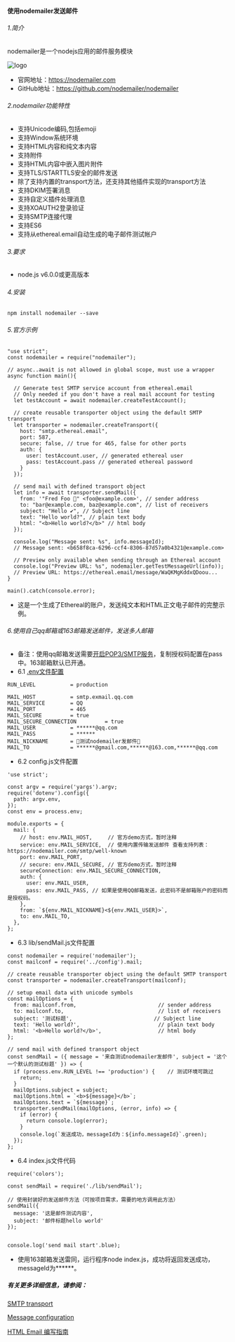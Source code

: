 
#### 使用nodemailer发送邮件
###### 1.简介
nodemailer是一个nodejs应用的邮件服务模块

![logo](https://nodemailer.com/nm_logo_200x136.png)

- 官网地址：https://nodemailer.com
- GitHub地址：https://github.com/nodemailer/nodemailer

###### 2.nodemailer功能特性
- 支持Unicode编码,包括emoji
- 支持Window系统环境
- 支持HTML内容和纯文本内容
- 支持附件
- 支持HTML内容中嵌入图片附件
- 支持TLS/STARTTLS安全的邮件发送
- 除了支持内置的transport方法，还支持其他插件实现的transport方法
- 支持DKIM签署消息
- 支持自定义插件处理消息
- 支持XOAUTH2登录验证
- 支持SMTP连接代理
- 支持ES6
- 支持从ethereal.email自动生成的电子邮件测试帐户

###### 3.要求
- node.js v6.0.0或更高版本

###### 4.安装
~~~
npm install nodemailer --save
~~~

###### 5.官方示例
~~~
"use strict";
const nodemailer = require("nodemailer");

// async..await is not allowed in global scope, must use a wrapper
async function main(){

  // Generate test SMTP service account from ethereal.email
  // Only needed if you don't have a real mail account for testing
  let testAccount = await nodemailer.createTestAccount();

  // create reusable transporter object using the default SMTP transport
  let transporter = nodemailer.createTransport({
    host: "smtp.ethereal.email",
    port: 587,
    secure: false, // true for 465, false for other ports
    auth: {
      user: testAccount.user, // generated ethereal user
      pass: testAccount.pass // generated ethereal password
    }
  });

  // send mail with defined transport object
  let info = await transporter.sendMail({
    from: '"Fred Foo 👻" <foo@example.com>', // sender address
    to: "bar@example.com, baz@example.com", // list of receivers
    subject: "Hello ✔", // Subject line
    text: "Hello world?", // plain text body
    html: "<b>Hello world?</b>" // html body
  });

  console.log("Message sent: %s", info.messageId);
  // Message sent: <b658f8ca-6296-ccf4-8306-87d57a0b4321@example.com>

  // Preview only available when sending through an Ethereal account
  console.log("Preview URL: %s", nodemailer.getTestMessageUrl(info));
  // Preview URL: https://ethereal.email/message/WaQKMgKddxQDoou...
}

main().catch(console.error);
~~~
- 这是一个生成了Ethereal的账户，发送纯文本和HTML正文电子邮件的完整示例。

###### 6.使用自己qq邮箱或163邮箱发送邮件，发送多人邮箱
- 备注：使用qq邮箱发送需要[开启POP3/SMTP服务](https://jingyan.baidu.com/article/425e69e61e9178be15fc168a.html)，复制授权码配置在pass中。163邮箱默认已开通。
- 6.1 [.env文件配置](https://niexq.github.io/2019/04/01/nodejs%E9%A1%B9%E7%9B%AE%EF%BC%8C%E4%BB%8E-env%E6%96%87%E4%BB%B6%E5%8A%A0%E8%BD%BD%E7%8E%AF%E5%A2%83%E5%8F%98%E9%87%8F/)
~~~
RUN_LEVEL           = production

MAIL_HOST           = smtp.exmail.qq.com
MAIL_SERVICE        = QQ
MAIL_PORT           = 465
MAIL_SECURE         = true
MAIL_SECURE_CONNECTION         = true
MAIL_USER           = ******@qq.com
MAIL_PASS           = ******
MAIL_NICKNAME       = 👻测试nodemailer发邮件👻
MAIL_TO             = ******@gmail.com,******@163.com,******@qq.com
~~~

- 6.2 config.js文件配置
~~~
'use strict';

const argv = require('yargs').argv;
require('dotenv').config({
  path: argv.env,
});
const env = process.env;

module.exports = {
  mail: {
    // host: env.MAIL_HOST,     // 官方demo方式，暂时注释
    service: env.MAIL_SERVICE,  // 使用内置传输发送邮件 查看支持列表：https://nodemailer.com/smtp/well-known
    port: env.MAIL_PORT,
    // secure: env.MAIL_SECURE, // 官方demo方式，暂时注释
    secureConnection: env.MAIL_SECURE_CONNECTION,
    auth: {
      user: env.MAIL_USER,
      pass: env.MAIL_PASS, // 如果是使用QQ邮箱发送，此密码不是邮箱账户的密码而是授权码。
    },
    from: `${env.MAIL_NICKNAME}<${env.MAIL_USER}>`,
    to: env.MAIL_TO,
  },
};
~~~

- 6.3 lib/sendMail.js文件配置
~~~
const nodemailer = require('nodemailer');
const mailconf = require('../config').mail;

// create reusable transporter object using the default SMTP transport
const transporter = nodemailer.createTransport(mailconf);

// setup email data with unicode symbols
const mailOptions = {
  from: mailconf.from,                          // sender address
  to: mailconf.to,                              // list of receivers
  subject: '测试标题',                          // Subject line
  text: 'Hello world?',                         // plain text body
  html: '<b>Hello world?</b>',                  // html body
};

// send mail with defined transport object
const sendMail = ({ message = '来自测试nodemailer发邮件', subject = '这个一个默认的测试标题' }) => {
  if (process.env.RUN_LEVEL !== 'production') {    // 测试环境可跳过
    return;
  }
  mailOptions.subject = subject;
  mailOptions.html = `<b>${message}</b>`;
  mailOptions.text = `${message}`;
  transporter.sendMail(mailOptions, (error, info) => {
    if (error) {
      return console.log(error);
    }
    console.log(`发送成功，messageId为：${info.messageId}`.green);
  });
};
~~~

- 6.4 index.js文件代码
~~~
require('colors');

const sendMail = require('./lib/sendMail');

// 使用封装好的发送邮件方法（可按项目需求，需要的地方调用此方法）
sendMail({
  message: '这是邮件测试内容',
  subject: '邮件标题hello world'
});


console.log('send mail start'.blue);
~~~
- 使用163邮箱发送雷同，运行程序node index.js，成功将返回发送成功，messageId为******。


##### 有关更多详细信息，请参阅：
[SMTP transport](https://nodemailer.com/smtp/)

[Message configuration](https://nodemailer.com/message/configuration)

[HTML Email 编写指南](http://www.ruanyifeng.com/blog/2013/06/html_email.html)





